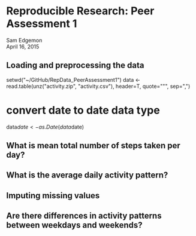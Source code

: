 # Reproducible Research: Peer Assessment 1
Sam Edgemon  
April 16, 2015  


## Loading and preprocessing the data

setwd("~/GitHub/RepData_PeerAssessment1")
data <- read.table(unz("activity.zip", "activity.csv"), header=T, quote="\"", sep=",")

# convert date to date data type
data$date <- as.Date(data$date) 




## What is mean total number of steps taken per day?



## What is the average daily activity pattern?



## Imputing missing values



## Are there differences in activity patterns between weekdays and weekends?
